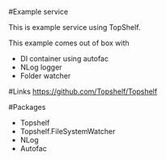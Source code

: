 ﻿#Example service

This is example service using TopShelf.

This example comes out of box with 
 - DI container using autofac
 - NLog logger
 - Folder watcher

#Links
https://github.com/Topshelf/Topshelf

#Packages
- Topshelf
- Topshelf.FileSystemWatcher
- NLog
- Autofac

